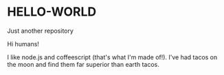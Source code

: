 # HELLO-WORLD
Just another repository

Hi humans!

I like node.js and coffeescript (that's what I'm made of!).
I've had tacos on the moon and find them far superior than earth tacos.
